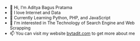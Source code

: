 - 👋 Hi, I’m Aditya Bagus Pratama
- 👀 I love Internet and Data
- 🌱 Currently Learning Python, PHP, and JavaScript
- 💞️ I'm interested in The Technology of Search Engine and Web Scrapping
- 📫 You can visit my website [bytadit.com](https://bytadit.com) to get more about me

<!---
bytadit/bytadit is a ✨ special ✨ repository because its `README.md` (this file) appears on your GitHub profile.
You can click the Preview link to take a look at your changes.
--->
